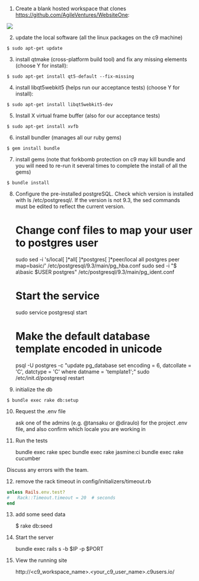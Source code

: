 1) Create a blank hosted workspace that clones https://github.com/AgileVentures/WebsiteOne:

![](https://www.dropbox.com/s/rrswbnz78czt8my/Screenshot%202016-05-25%2008.40.44.png?dl=1)


2) update the local software (all the linux packages on the c9 machine)

```
$ sudo apt-get update

```

3) install qtmake (cross-platform build tool) and fix any missing elements (choose Y for install):

```
$ sudo apt-get install qt5-default --fix-missing
```

4) install libqt5webkit5 (helps run our acceptance tests) (choose Y for install):

```
$ sudo apt-get install libqt5webkit5-dev
```

5) Install X virtual frame buffer (also for our acceptance tests)

```
$ sudo apt-get install xvfb
```

6) install bundler (manages all our ruby gems)

```
$ gem install bundle
```

7) install gems (note that forkbomb protection on c9 may kill bundle and you will need to re-run it several times to complete the install of all the gems)

```
$ bundle install
```

8) Configure the pre-installed postgreSQL. Check which version is installed with ls /etc/postgresql/. If the version is not 9.3, the sed commands must be edited to reflect the current version.

    # Change conf files to map your user to postgres user
    sudo sed -i 's/local[ ]*all[ ]*postgres[ ]*peer/local all postgres peer map=basic/' /etc/postgresql/9.3/main/pg_hba.conf
    sudo sed -i "$ a\basic $USER postgres" /etc/postgresql/9.3/main/pg_ident.conf
    # Start the service
    sudo service postgresql start
    # Make the default database template encoded in unicode
    psql -U postgres -c "update pg_database set encoding = 6, datcollate = 'C', datctype = 'C' where datname = 'template1';"
    sudo /etc/init.d/postgresql restart

9) initialize the db

```
$ bundle exec rake db:setup
```

10) Request the .env file
    
    ask one of the admins (e.g. @tansaku or @diraulo) for the project .env file, and also confirm which locale you are working in

11) Run the tests

    bundle exec rake spec
    bundle exec rake jasmine:ci
    bundle exec rake cucumber

Discuss any errors with the team.

12) remove the rack timeout in  config/initializers/timeout.rb 

```ruby
unless Rails.env.test?
#   Rack::Timeout.timeout = 20  # seconds
end
```

13) add some seed data

    $ rake db:seed

14) Start the server

    bundle exec rails s -b $IP -p $PORT
    
15) View the running site 

    http://<c9_workspace_name>.<your_c9_user_name>.c9users.io/
